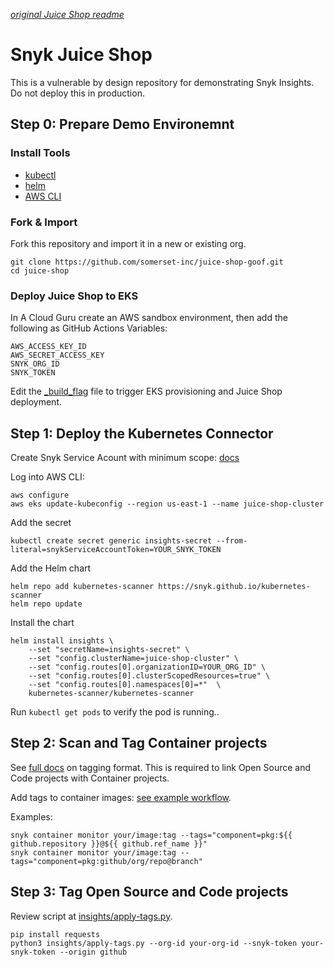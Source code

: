 *[original Juice Shop readme](./JUICESHOP_README.md)*

# Snyk Juice Shop

This is a vulnerable by design repository for demonstrating Snyk Insights. Do not deploy this in production.

## Step 0: Prepare Demo Environemnt

### Install Tools

- [kubectl](https://kubernetes.io/docs/tasks/tools/#kubectl)
- [helm](https://helm.sh/docs/intro/install/)
- [AWS CLI](https://docs.aws.amazon.com/cli/latest/userguide/getting-started-install.html)

### Fork & Import

Fork this repository and import it in a new or existing org.

```
git clone https://github.com/somerset-inc/juice-shop-goof.git
cd juice-shop
```

### Deploy Juice Shop to EKS

In A Cloud Guru create an AWS sandbox environment, then add the following as GitHub Actions Variables:

```
AWS_ACCESS_KEY_ID
AWS_SECRET_ACCESS_KEY
SNYK_ORG_ID
SNYK_TOKEN
```

Edit the [_build_flag](./_build_flag) file to trigger EKS provisioning and Juice Shop deployment.

## Step 1: Deploy the Kubernetes Connector

Create Snyk Service Acount with minimum scope: [docs](https://docs.snyk.io/manage-risk/snyk-apprisk/risk-based-prioritization-for-snyk-apprisk/prioritization-setup/prioritization-setup-kubernetes-connector#step-2-create-a-new-role)

Log into AWS CLI:
```
aws configure
aws eks update-kubeconfig --region us-east-1 --name juice-shop-cluster
```

Add the secret
```
kubectl create secret generic insights-secret --from-literal=snykServiceAccountToken=YOUR_SNYK_TOKEN
```

Add the Helm chart
```
helm repo add kubernetes-scanner https://snyk.github.io/kubernetes-scanner
helm repo update
```

Install the chart
```
helm install insights \
	--set "secretName=insights-secret" \
	--set "config.clusterName=juice-shop-cluster" \
	--set "config.routes[0].organizationID=YOUR_ORG_ID" \
	--set "config.routes[0].clusterScopedResources=true" \
	--set "config.routes[0].namespaces[0]=*"  \
	kubernetes-scanner/kubernetes-scanner
```

Run `kubectl get pods` to verify the pod is running..

## Step 2: Scan and Tag Container projects

See [full docs](https://docs.snyk.io/manage-risk/snyk-apprisk/risk-based-prioritization-for-snyk-apprisk/prioritization-setup/prioritization-setup-associating-snyk-open-source-code-and-container-projects) on tagging format. This is required to link Open Source and Code projects with Container projects.

Add tags to container images: [see example workflow](./.github/workflows/container-build-and-test.yml#L35).

Examples:

```
snyk container monitor your/image:tag --tags="component=pkg:${{ github.repository }}@${{ github.ref_name }}"
snyk container monitor your/image:tag --tags="component=pkg:github/org/repo@branch"
```

## Step 3: Tag Open Source and Code projects

Review script at [insights/apply-tags.py](./insights/apply-tags.py).

```
pip install requests
python3 insights/apply-tags.py --org-id your-org-id --snyk-token your-snyk-token --origin github
```
